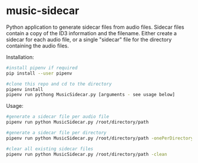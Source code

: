 # music-sidecar

Python application to generate sidecar files from audio files. Sidecar files contain a copy of the ID3 information and the filename. Either create a sidecar for each audio file, or a single "sidecar" file for the directory containing the audio files.

Installation:

```bash
#install pipenv if required
pip install --user pipenv

#clone this repo and cd to the directory
pipenv install
pipenv run pythong MusicSidecar.py [arguments - see usage below]
```

Usage:

```bash
#generate a sidecar file per audio file
pipenv run python MusicSidecar.py /root/directory/path

#generate a sidecar file per directory
pipenv run python MusicSidecar.py /root/directory/path -onePerDirectory

#clear all existing sidecar files
pipenv run python MusicSidecar.py /root/directory/path -clean
```

